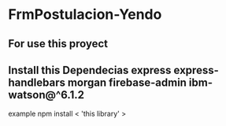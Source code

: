 # FrmPostulacion-Yendo
For use this proyect
-
Install this Dependecias
express
express-handlebars
morgan
firebase-admin
ibm-watson@^6.1.2
--
example npm install < 'this library' >
